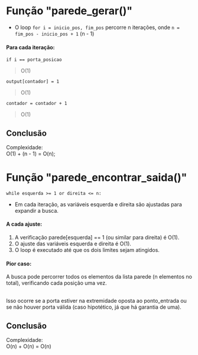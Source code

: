 
# Função "parede_gerar()"

- O loop `for i = inicio_pos, fim_pos` percorre n iterações, onde `n = fim_pos - inicio_pos + 1` (n - 1)

#### Para cada iteração:

`if i == porta_posicao `
> O(1)

`output[contador] = 1`
> O(1)

`contador = contador + 1`
> O(1)

## Conclusão
Complexidade: </br>
O(1) + (n - 1) = O(n);


# Função "parede_encontrar_saida()"

`while esquerda >= 1 or direita <= n:`

- Em cada iteração, as variáveis esquerda e direita são ajustadas para expandir a busca.

#### A cada ajuste:
1. A verificação parede[esquerda] == 1 (ou similar para direita) é O(1).
2. O ajuste das variáveis esquerda e direita é O(1).
3. O loop é executado até que os dois limites sejam atingidos.

#### Pior caso:
A busca pode percorrer todos os elementos da lista parede (n elementos no total), 
verificando cada posição uma vez. </br> </br>

Isso ocorre se a porta estiver na extremidade oposta ao ponto_entrada ou se não houver porta válida (caso hipotético, já que há garantia de uma).

## Conclusão
Complexidade: </br>
O(n) + O(n) = O(n)
